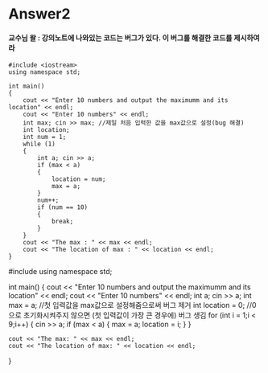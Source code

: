 # Answer2

#### 교수님 왈 : 강의노트에 나와있는 코드는 버그가 있다. 이 버그를 해결한 코드를 제시하여라

```
#include <iostream>
using namespace std;

int main()
{
	cout << "Enter 10 numbers and output the maximumm and its location" << endl;
	cout << "Enter 10 numbers" << endl;
	int max; cin >> max; //제일 처음 입력한 값을 max값으로 설정(bug 해결)
	int location;
	int num = 1;
	while (1)
	{
		int a; cin >> a;
		if (max < a)
		{
			location = num;
			max = a;
		}
		num++;
		if (num == 10)
		{
			break;
		}
	}
	cout << "The max : " << max << endl;
	cout << "The location of max : " << location << endl;
}

```
#include <iostream>
using namespace std;

int main()
{
	cout << "Enter 10 numbers and output the maximumm and its location" << endl;
	cout << "Enter 10 numbers" << endl;
	int a;
	cin >> a;
	int max = a; //첫 입력값을 max값으로 설정해줌으로써 버그 제거
	int location = 0; //0으로 초기화시켜주지 않으면 (첫 입력값이 가장 큰 경우에) 버그 생김
	for (int i = 1;i < 9;i++)
	{
		cin >> a;
		if (max < a)
		{
			max = a;
			location = i;
		}
	}

	cout << "The max: " << max << endl;
	cout << "The location of max: " << location << endl;
}

```
